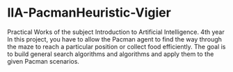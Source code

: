 # IIA-PacmanHeuristic-Vigier
Practical Works of the subject Introduction to Artificial Intelligence. 4th year
In this project, you have to allow the Pacman agent to find the way through the maze to reach a particular position 
or collect food efficiently. The goal is to build general search algorithms and algorithms and apply them to the given Pacman scenarios.
